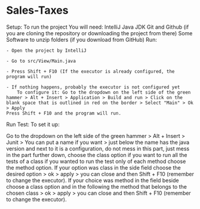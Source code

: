 # Sales-Taxes

Setup:
	To run the project You will need:
		IntelliJ 
		Java JDK 
		Git and Github (if you are cloning the repository or downloading the project from there)
		Some Software to unzip folders (if you download from GitHub)
Run:
	
	- Open the project by IntelliJ
	
	- Go to src/View/Main.java
	
	- Press Shift + F10 (If the executor is already configured, the program will run)
	
	- If nothing happens, probably the executor is not configured yet
		To configure it: Go to the dropdown on the left side of the green hammer > Alt + Insert > Application > Build and run > Click on the blank space that is outlined in red on the border > Select "Main" > Ok > Apply
	Press Shift + F10 and the program will run.
	
Run Test:
	To set it up: 
  
  Go to the dropdown on the left side of the green hammer > Alt + Insert > Junit > You can put a name if you want > 
  just below the name has the java version and next to it is a configuration, do not mess in this part, 
  just mess in the part further down, choose the class option if you want to run all the tests of a class 
  if you wanted to run the test only of each method choose the method option. If your option was class in the side 
  field choose the desired option > ok > apply > you can close and then Shift + F10 (remember to change the executor). 
  If your choice was method in the field beside choose a class option and in the following the method that belongs to the chosen class > 
  ok > apply > you can close and then Shift + F10 (remember to change the executor).
